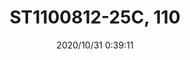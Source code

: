 ﻿---
layout: post 
title:  ST1100812-25C, 110
tags: FA 110
categories: housing-terminal
overview: 
series: FASTON
part_number: ST1100812-25C
thumb_img: static/202010/456-thumb-20201031083955.jpg
image: static/202010/456-20201031083955.jpg
date: 2020/10/31 0:39:11
---




